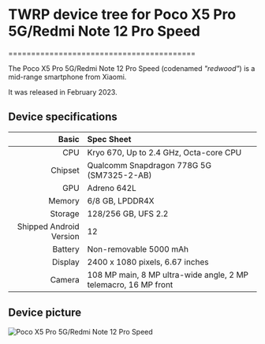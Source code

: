 # TWRP device tree for Poco X5 Pro 5G/Redmi Note 12 Pro Speed

=========================================

The Poco X5 Pro 5G/Redmi Note 12 Pro Speed (codenamed _"redwood"_) is a mid-range smartphone from Xiaomi.

It was released in February 2023.

## Device specifications

Basic   | Spec Sheet
-------:|:-------------------------
CPU     | Kryo 670, Up to 2.4 GHz, Octa-core CPU
Chipset | Qualcomm Snapdragon 778G 5G (SM7325-2-AB)
GPU     | Adreno 642L
Memory  | 6/8 GB, LPDDR4X
Storage | 128/256 GB, UFS 2.2
Shipped Android Version | 12
Battery | Non-removable 5000 mAh
Display | 2400 x 1080 pixels, 6.67 inches
Camera  | 108 MP main, 8 MP ultra-wide angle, 2 MP telemacro, 16 MP front

## Device picture

![Poco X5 Pro 5G/Redmi Note 12 Pro Speed](https://i.blogs.es/98a725/poco-x5-pro/1366_2000.jpeg "Poco X5 Pro 5G/Redmi Note 12 Pro Speed")


